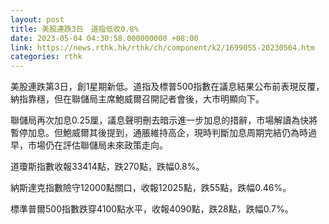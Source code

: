 ```yaml
---
layout: post
title: 美股連跌3日　道指低收0.8%
date: 2023-05-04 04:30:58.000000000 +08:00
link: https://news.rthk.hk/rthk/ch/component/k2/1699055-20230504.htm
categories: rthk
---
```


美股連跌第3日，創1星期新低。道指及標普500指數在議息結果公布前表現反覆，納指靠穩，但在聯儲局主席鮑威爾召開記者會後，大市明顯向下。

聯儲局再次加息0.25厘，議息聲明刪去暗示進一步加息的措辭，市場解讀為快將暫停加息。但鮑威爾其後提到，通脹維持高企，現時判斷加息周期完結仍為時過早，市場仍在評估聯儲局未來政策走向。

道瓊斯指數收報33414點，跌270點，跌幅0.8%。

納斯達克指數險守12000點關口，收報12025點，跌55點，跌幅0.46%。

標準普爾500指數跌穿4100點水平，收報4090點，跌28點，跌幅0.7%。
